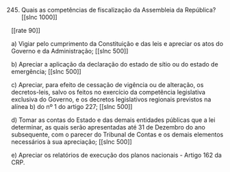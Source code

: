 245. Quais as competências de fiscalização da Assembleia da República?
[[slnc 1000]]

[[rate 90]]

a) Vigiar pelo cumprimento da Constituição e das leis e apreciar os atos do Governo e da Administração;
[[slnc 500]]

b) Apreciar a aplicação da declaração do estado de sítio ou do estado de emergência;
[[slnc 500]]

c) Apreciar, para efeito de cessação de vigência ou de alteração, os decretos-leis, salvo os feitos no exercício da competência legislativa exclusiva do Governo, e os decretos legislativos regionais previstos na alínea b) do nº 1 do artigo 227;
[[slnc 500]]

d) Tomar as contas do Estado e das demais entidades públicas que a lei determinar, as quais serão apresentadas até 31 de Dezembro do ano subsequente, com o parecer do Tribunal de Contas e os demais elementos necessários à sua apreciação;
[[slnc 500]]

e) Apreciar os relatórios de execução dos planos nacionais - Artigo 162 da CRP.
